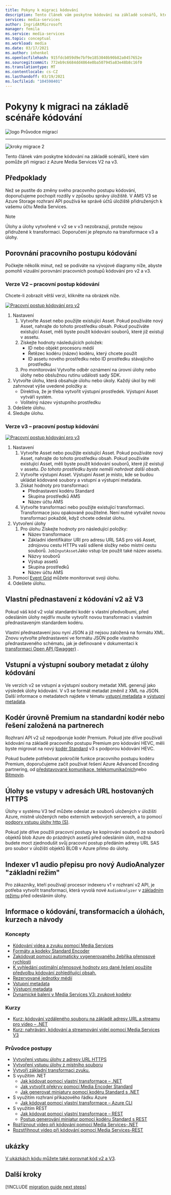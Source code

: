 ```yaml
---
title: Pokyny k migraci kódování
description: Tento článek vám poskytne kódování na základě scénářů, které vám pomůže při migraci z Azure Media Services V2 na v3.
services: media-services
author: IngridAtMicrosoft
manager: femila
ms.service: media-services
ms.topic: conceptual
ms.workload: media
ms.date: 03/17/2021
ms.author: inhenkel
ms.openlocfilehash: 915fdcb059d9e7bf9e1853040b90b82a0457652e
ms.sourcegitcommit: 772eb9c6684dd4864e0ba507945a83e48b8c16f0
ms.translationtype: MT
ms.contentlocale: cs-CZ
ms.lasthandoff: 03/19/2021
ms.locfileid: "104598401"
---
```

# <a name="encoding-scenario-based-migration-guidance"></a>Pokyny k migraci na základě scénáře kódování

![logo Průvodce migrací](./media/migration-guide/azure-media-services-logo-migration-guide.svg)

<hr color="#5ea0ef" size="10">

![kroky migrace 2](./media/migration-guide/steps-4.svg)

Tento článek vám poskytne kódování na základě scénářů, které vám pomůže při migraci z Azure Media Services V2 na v3.

## <a name="prerequisites"></a>Předpoklady

Než se pustíte do změny svého pracovního postupu kódování, doporučujeme pochopit rozdíly v způsobu správy úložiště.  V AMS V3 se Azure Storage rozhraní API používá ke správě účtů úložiště přidružených k vašemu účtu Media Services.

> [!NOTE]
> Úlohy a úlohy vytvořené v v2 se v v3 nezobrazují, protože nejsou přidružené k transformaci. Doporučení je přepnuto na transformace v3 a úlohy.

## <a name="encoding-workflow-comparison"></a>Porovnání pracovního postupu kódování

Počkejte několik minut, než se podíváte na vývojové diagramy níže, abyste pomohli vizuální porovnání pracovních postupů kódování pro v2 a v3.

### <a name="v2-encoding-workflow"></a>Verze V2 – pracovní postup kódování

Chcete-li zobrazit větší verzi, klikněte na obrázek níže.

[![Pracovní postup kódování pro v2 ](./media/migration-guide/V2-pretty.svg)](./media/migration-guide/V2-pretty.svg#lightbox)

1. Nastavení
    1. Vytvořte Asset nebo použijte existující Asset. Pokud používáte nový Asset, nahrajte do tohoto prostředku obsah. Pokud používáte existující Asset, měli byste použít kódování souborů, které již existují v assetu.
    2. Získejte hodnoty následujících položek:
        - ID nebo objekt procesoru médií
        - Řetězec kodéru (název) kodéru, který chcete použít
        - ID assetu nového prostředku nebo ID prostředku stávajícího prostředku
    3. Pro monitorování Vytvořte odběr oznámení na úrovni úlohy nebo úlohy nebo obslužnou rutinu události sady SDK.
2. Vytvořte úlohu, která obsahuje úlohu nebo úkoly. Každý úkol by měl zahrnovat výše uvedené položky a:
    - Direktiva, že je třeba vytvořit výstupní prostředek.  Výstupní Asset vytváří systém.
    - Volitelný název výstupního prostředku
3. Odešlete úlohu.
4. Sledujte úlohu.

### <a name="v3-encoding-workflow"></a>Verze v3 – pracovní postup kódování

[![Pracovní postup kódování pro v3](./media/migration-guide/V3-pretty.svg)](./media/migration-guide/V3-pretty.svg#lightbox)

1. Nastavení
    1. Vytvořte Asset nebo použijte existující Asset. Pokud používáte nový Asset, nahrajte do tohoto prostředku obsah. Pokud používáte existující Asset, měli byste použít kódování souborů, které již existují v assetu. *Do tohoto prostředku byste neměli nahrávat další obsah.*
    1. Vytvořte výstupní Asset.  Výstupní Asset je místo, kde se budou ukládat kódované soubory a vstupní a výstupní metadata.
    1. Získat hodnoty pro transformaci:
        - Přednastavení kodéru Standard
        - Skupina prostředků AMS
        - Název účtu AMS
    1. Vytvořte transformaci nebo použijte existující transformaci.  Transformace jsou opakovaně použitelné. Není nutné vytvářet novou transformaci pokaždé, když chcete odeslat úlohu.
1. Vytvoření úlohy
    1. Pro úlohu Získejte hodnoty pro následující položky:
        - Název transformace
        - Základní identifikátor URI pro adresu URL SAS pro váš Asset, zdrojovou cestu HTTPs vaší sdílené složky nebo místní cestu souborů. `JobInputAsset`Jako vstup lze použít také název assetu.
        - Názvy souborů
        - Výstup assetů
        - Skupina prostředků
        - Název účtu AMS  
1. Pomocí [Event Grid](monitoring/monitor-events-portal-how-to.md) můžete monitorovat svoji úlohu.
1. Odešlete úlohu.

## <a name="custom-presets-from-v2-to-v3-encoding"></a>Vlastní přednastavení z kódování v2 až V3

Pokud váš kód v2 volal standardní kodér s vlastní předvolbumi, před odesláním úlohy nejdřív musíte vytvořit novou transformaci s vlastním přednastaveným standardem kodéru.

Vlastní přednastavení jsou nyní JSON a již nejsou založená na formátu XML. Znovu vytvořte přednastavení ve formátu JSON podle vlastního přednastaveného schématu, jak je definované v dokumentaci k [transformaci Open API (Swagger)](https://github.com/Azure/azure-rest-api-specs/blob/master/specification/mediaservices/resource-manager/Microsoft.Media/stable/2020-05-01/examples/transforms-create.json) .

## <a name="input-and-output-metadata-files-from-an-encoding-job"></a>Vstupní a výstupní soubory metadat z úlohy kódování

Ve verzích v2 se vstupní a výstupní soubory metadat XML generují jako výsledek úlohy kódování. V v3 se formát metadat změnil z XML na JSON. Další informace o metadatech najdete v tématu [vstupní metadata](input-metadata-schema.md) a [výstupní metadata](output-metadata-schema.md).

## <a name="premium-encoder-to-v3-standard-encoder-or-partner-based-solutions"></a>Kodér úrovně Premium na standardní kodér nebo řešení založená na partnerech

Rozhraní API v2 už nepodporuje kodér Premium. Pokud jste dříve používali kódování na základě pracovního postupu Premium pro kódování HEVC, měli byste migrovat na nový [kodér Standard](media-encoder-standard-formats.md) v3 s podporou kódování HEVC.

Pokud budete potřebovat pokročilé funkce pracovního postupu kodéru Premium, doporučujeme začít používat řešení Azure Advanced Encoding partnering, od [představované komunikace, telekomunikačních](https://imaginecommunications.com)nebo [Bitmovin](https://bitmovin.com). [](https://www.telestream.net)

## <a name="jobs-with-inputs-that-are-on-https-hosted-urls"></a>Úlohy se vstupy v adresách URL hostovaných HTTPS

Úlohy v systému V3 teď můžete odeslat ze souborů uložených v úložišti Azure, místně uložených nebo externích webových serverech, a to pomocí [podpory vstupu úlohy http (S)](job-input-from-http-how-to.md).

Pokud jste dříve použili pracovní postupy ke kopírování souborů ze souborů objektů blob Azure do prázdných assetů před odesláním úloh, možná budete moct zjednodušit svůj pracovní postup předáním adresy URL SAS pro soubor v úložišti objektů BLOB v Azure přímo do úlohy.

## <a name="indexer-v1-audio-transcription-to-the-new-audioanalyzer-basic-mode"></a>Indexer v1 audio přepisu pro nový AudioAnalyzer "základní režim"

Pro zákazníky, kteří používají procesor indexeru v1 v rozhraní v2 API, je potřeba vytvořit transformaci, která vyvolá nové `AudioAnalyzer` v [základním režimu](how-to-create-basic-audio-transform.md) před odesláním úlohy.

## <a name="encoding-transforms-and-jobs-concepts-tutorials-and-how-to-guides"></a>Informace o kódování, transformacích a úlohách, kurzech a návody

### <a name="concepts"></a>Koncepty

- [Kódování videa a zvuku pomocí Media Services](encoding-concept.md)
- [Formáty a kodeky Standard Encoder](media-encoder-standard-formats.md)
- [Zakódovat pomocí automaticky vygenerovaného žebříka přenosové rychlosti](autogen-bitrate-ladder.md)
- [K vyhledání optimální přenosové hodnoty pro dané řešení použijte předvolbu kódování zohledňující obsah.](content-aware-encoding.md)
- [Rezervované jednotky médií](concept-media-reserved-units.md)
- [Vstupní metadata](input-metadata-schema.md)
- [Výstupní metadata](output-metadata-schema.md)
- [Dynamické balení v Media Services V3: zvukové kodeky](dynamic-packaging-overview.md#audio-codecs-supported-by-dynamic-packaging)

### <a name="tutorials"></a>Kurzy

- [Kurz: kódování vzdáleného souboru na základě adresy URL a streamu pro video – .NET](stream-files-dotnet-quickstart.md)
- [Kurz: nahrávání, kódování a streamování videí pomocí Media Services V3](stream-files-tutorial-with-api.md)

### <a name="how-to-guides"></a>Průvodce postupy

- [Vytvoření vstupu úlohy z adresy URL HTTPS](job-input-from-http-how-to.md)
- [Vytvoření vstupu úlohy z místního souboru](job-input-from-local-file-how-to.md)
- [Vytvoří základní transformaci zvuku.](how-to-create-basic-audio-transform.md)
- S využitím .NET
  - [Jak kódovat pomocí vlastní transformace – .NET](customize-encoder-presets-how-to.md)
  - [Jak vytvořit překryv pomocí Media Encoder Standard](how-to-create-overlay.md)
  - [Jak generovat miniatury pomocí kodéru Standard s .NET](media-services-generate-thumbnails-dotnet.md)
- S využitím rozhraní příkazového řádku Azure
  - [Jak kódovat pomocí vlastní transformace – Azure CLI](custom-preset-cli-howto.md)
- S využitím REST
  - [Jak kódovat pomocí vlastní transformace – REST](custom-preset-rest-howto.md)
  - [Postup generování miniatur pomocí kodéru Standard s REST](media-services-generate-thumbnails-rest.md)
- [Rozříznout video při kódování pomocí Media Services-.NET](subclip-video-dotnet-howto.md)
- [Rozstřihnout video při kódování pomocí Media Services-REST](subclip-video-rest-howto.md)

## <a name="samples"></a>ukázky

[V ukázkách kódu můžete také porovnat kód v2 a V3](migrate-v-2-v-3-migration-samples.md).

## <a name="next-steps"></a>Další kroky

[!INCLUDE [migration guide next steps](./includes/migration-guide-next-steps.md)]
